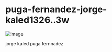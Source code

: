 # puga-fernandez-jorge-kaled1326..3w

![image](https://github.com/user-attachments/assets/f1a36e84-3e08-430c-a6c7-c20edfdc0d86)
<!DOCTYPE html>
<html>
<body>

<!-- This is a comment -->
<p>jorge kaled puga fernnadez</p>
<!-- Comments are not displayed in the browser -->

</body>
</html>
